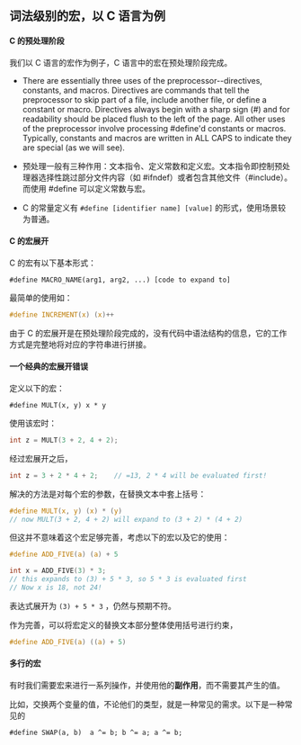 ## 词法级别的宏，以 C 语言为例

#### C 的预处理阶段

我们以 C 语言的宏作为例子，C 语言中的宏在预处理阶段完成。

* There are essentially three uses of the preprocessor--directives, constants, and macros. Directives are commands that tell the preprocessor to skip part of a file, include another file, or define a constant or macro. Directives always begin with a sharp sign (#) and for readability should be placed flush to the left of the page. All other uses of the preprocessor involve processing #define'd constants or macros. Typically, constants and macros are written in ALL CAPS to indicate they are special (as we will see).


* 预处理一般有三种作用：文本指令、定义常数和定义宏。文本指令即控制预处理器选择性跳过部分文件内容（如 #ifndef）或者包含其他文件（#include）。而使用 #define 可以定义常数与宏。
* C 的常量定义有 ` #define [identifier name] [value] ` 的形式，使用场景较为普通。 


#### C 的宏展开

C 的宏有以下基本形式：

```
#define MACRO_NAME(arg1, arg2, ...) [code to expand to]
```

最简单的使用如：

``` C
#define INCREMENT(x) (x)++
```

由于 C 的宏展开是在预处理阶段完成的，没有代码中语法结构的信息，它的工作方式是完整地将对应的字符串进行拼接。

#### 一个经典的宏展开错误

定义以下的宏：

```
#define MULT(x, y) x * y
```

使用该宏时：

```c
int z = MULT(3 + 2, 4 + 2);
```

经过宏展开之后，

``` C
int z = 3 + 2 * 4 + 2;    // =13, 2 * 4 will be evaluated first!
```

解决的方法是对每个宏的参数，在替换文本中套上括号：

``` C
#define MULT(x, y) (x) * (y)
// now MULT(3 + 2, 4 + 2) will expand to (3 + 2) * (4 + 2)
```

但这并不意味着这个宏足够完善，考虑以下的宏以及它的使用：

``` C
#define ADD_FIVE(a) (a) + 5

int x = ADD_FIVE(3) * 3;
// this expands to (3) + 5 * 3, so 5 * 3 is evaluated first
// Now x is 18, not 24!
```

表达式展开为 `(3) + 5 * 3` ，仍然与预期不符。

作为完善，可以将宏定义的替换文本部分整体使用括号进行约束，

``` C
#define ADD_FIVE(a) ((a) + 5)
```

#### 多行的宏

有时我们需要宏来进行一系列操作，并使用他的**副作用**，而不需要其产生的值。

比如，交换两个变量的值，不论他们的类型，就是一种常见的需求。以下是一种常见的

```
#define SWAP(a, b)  a ^= b; b ^= a; a ^= b; 
```

